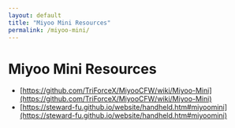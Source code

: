 ```yaml
---
layout: default
title: "Miyoo Mini Resources"
permalink: /miyoo-mini/
---
```

# Miyoo Mini Resources
- [https://github.com/TriForceX/MiyooCFW/wiki/Miyoo-Mini](https://github.com/TriForceX/MiyooCFW/wiki/Miyoo-Mini)
- [https://steward-fu.github.io/website/handheld.htm#miyoomini](https://steward-fu.github.io/website/handheld.htm#miyoomini)
